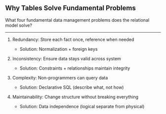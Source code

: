 ## Why Tables Solve Fundamental Problems

What four fundamental data management problems does the relational model solve?

---

1. Redundancy: Store each fact once, reference when needed
   - Solution: Normalization + foreign keys

2. Inconsistency: Ensure data stays valid across system
   - Solution: Constraints + relationships maintain integrity

3. Complexity: Non-programmers can query data
   - Solution: Declarative SQL (describe what, not how)

4. Maintainability: Change structure without breaking everything
   - Solution: Data independence (logical separate from physical)

